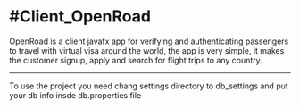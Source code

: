 #Client_OpenRoad
=====
OpenRoad is a client javafx app for verifying and authenticating passengers to travel with virtual visa around the world, the app is very simple, it makes the customer signup, apply and search for flight trips to any country.

------
To use the project you need chang settings directory to db_settings and put your db info insde db.properties file
